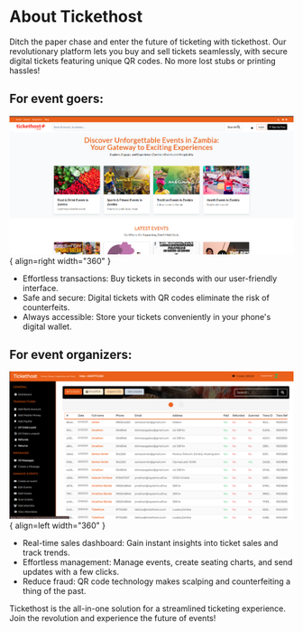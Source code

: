 # About Tickethost

Ditch the paper chase and enter the future of ticketing with tickethost. 
Our revolutionary platform lets you buy and sell tickets seamlessly, with secure digital tickets featuring unique QR codes. No more lost stubs or printing hassles!

## For event goers:

![Home Page](images/landing-page.png "Landing Page View"){ align=right width="360" }

* Effortless transactions: Buy tickets in seconds with our user-friendly interface.
* Safe and secure: Digital tickets with QR codes eliminate the risk of counterfeits.
* Always accessible: Store your tickets conveniently in your phone's digital wallet.

## For event organizers:

![Dashboard View](images/14.paid-orders.png "Dashboard View"){ align=left width="360" }

* Real-time sales dashboard: Gain instant insights into ticket sales and track trends.
* Effortless management: Manage events, create seating charts, and send updates with a few clicks.
* Reduce fraud: QR code technology makes scalping and counterfeiting a thing of the past.

Tickethost is the all-in-one solution for a streamlined ticketing experience.  Join the revolution and experience the future of events!